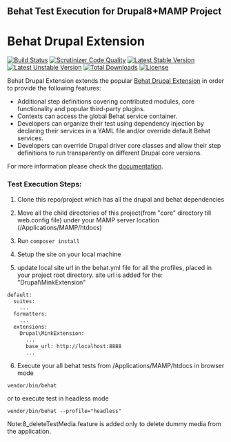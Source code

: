## Behat Test Execution for Drupal8+MAMP Project

# Behat Drupal Extension

[![Build Status](https://travis-ci.org/nuvoleweb/drupal-behat.svg?branch=1.0.x)](https://travis-ci.org/nuvoleweb/drupal-behat)
[![Scrutinizer Code Quality](https://scrutinizer-ci.com/g/nuvoleweb/drupal-behat/badges/quality-score.png?b=1.0.x)](https://scrutinizer-ci.com/g/nuvoleweb/drupal-behat/?branch=1.0.x)
[![Latest Stable Version](https://poser.pugx.org/nuvoleweb/drupal-behat/v/stable)](https://packagist.org/packages/nuvoleweb/drupal-behat)
[![Latest Unstable Version](https://poser.pugx.org/nuvoleweb/drupal-behat/v/unstable)](https://packagist.org/packages/nuvoleweb/drupal-behat)
[![Total Downloads](https://poser.pugx.org/nuvoleweb/drupal-behat/downloads)](https://packagist.org/packages/nuvoleweb/drupal-behat)
[![License](https://poser.pugx.org/nuvoleweb/drupal-behat/license)](https://packagist.org/packages/nuvoleweb/drupal-behat)

Behat Drupal Extension extends the popular [Behat Drupal Extension](https://www.drupal.org/project/drupalextension)
in order to provide the following features:

- Additional step definitions covering contributed modules, core functionality and popular third-party plugins.
- Contexts can access the global Behat service container.  
- Developers can organize their test using dependency injection by declaring their services in a YAML file and/or 
  override default Behat services.
- Developers can override Drupal driver core classes and allow their step definitions to run transparently on different
  Drupal core versions.

For more information please check the [documentation](https://github.com/nuvoleweb/drupal-behat/wiki/Documentation).

### Test Execution Steps:

1. Clone this repo/project which has all the drupal and behat dependencies

2. Move all the child directories of this project(from "core" directory till web.config file) under your MAMP server location (/Applications/MAMP/htdocs)

3. Run `composer install`

4. Setup the site on your local machine

5. update local site url in the behat.yml file for all the profiles, placed in your project root directory.
   site url is added for the: "Drupal\MinkExtension"
``` bash
default:
  suites:
    ...
  formatters:
    ...
  extensions:
    Drupal\MinkExtension:
      ...
      base_url: http://localhost:8888
      ...
```

6. Execute your all behat tests from /Applications/MAMP/htdocs in browser mode
```
vendor/bin/behat
```
or to execute test in headless mode 
```
vendor/bin/behat --profile="headless"
```

Note:8_deleteTestMedia.feature is added only to delete dummy media from the application.
     
